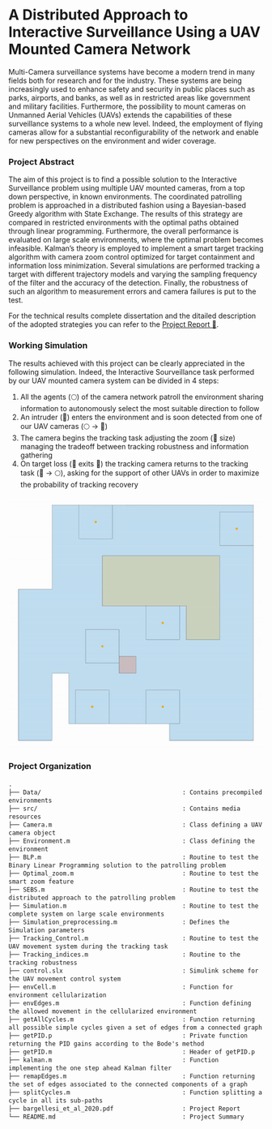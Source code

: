 # A Distributed Approach to Interactive Surveillance Using a UAV Mounted Camera Network

Multi-Camera surveillance systems have become a modern trend in many fields both for research and for the industry. These systems are being increasingly used to enhance safety and security in public places such as parks, airports, and banks, as well as in restricted areas like government and military facilities. Furthermore, the possibility to mount cameras on Unmanned Aerial Vehicles (UAVs) extends the capabilities of these surveillance systems to a whole new level. Indeed, the employment of flying cameras allow for a substantial reconfigurability of the network and enable for new perspectives on the environment and wider coverage.

### Project Abstract
The aim of this project is to find a possible solution to the Interactive Surveillance problem using multiple UAV mounted cameras, from a top down perspective, in known environments. The coordinated patrolling problem is approached in a distributed fashion using a Bayesian-based Greedy algorithm with State Exchange. The results of this strategy are compared in restricted environments with the optimal paths obtained through linear programming. Furthermore, the overall performance is evaluated on large scale environments, where the optimal problem becomes infeasible. Kalman’s theory is employed to implement a smart target tracking algorithm with camera zoom control optimized for target containment and information loss minimization. Several simulations are performed tracking a target with different trajectory models and varying the sampling frequency of the filter and the accuracy of the detection. Finally, the robustness of such an algorithm to measurement errors and camera failures is put to the test.

For the technical results complete dissertation and the ditailed description of the adopted strategies you can refer to the [Project Report :memo:](bargellesi_et_al_2020.pdf).

### Working Simulation
The results achieved with this project can be clearly appreciated in the following simulation. Indeed, the Interactive Sourveillance task performed by our UAV mounted camera system can be divided in 4 steps:
1. All the agents (:full_moon:) of the camera network patroll the environment sharing information to autonomously select the most suitable direction to follow
2. An intruder (:red_circle:) enters the environment and is soon detected from one of our UAV cameras (:full_moon: -> :large_blue_circle:)
3. The camera begins the tracking task adjusting the zoom (:black_square_button: size) managing the tradeoff between tracking robustness and information gathering
4. On target loss (:red_circle: exits :black_square_button:) the tracking camera returns to the tracking task (:large_blue_circle: -> :full_moon:), asking for the support of other UAVs in order to maximize the probability of tracking recovery

<p align="center">
  <img src="src/tracking.gif" width=500>
</p>

### Project Organization
```
.
├── Data/                                       : Contains precompiled environments
├── src/                                        : Contains media resources
├── Camera.m                                    : Class defining a UAV camera object
├── Environment.m                               : Class defining the environment
├── BLP.m                                       : Routine to test the Binary Linear Programming solution to the patrolling problem
├── Optimal_zoom.m                              : Routine to test the smart zoom feature
├── SEBS.m                                      : Routine to test the distributed approach to the patrolling problem
├── Simulation.m                                : Routine to test the complete system on large scale environments
├── Simulation_preprocessing.m                  : Defines the Simulation parameters
├── Tracking_Control.m                          : Routine to test the UAV movement system during the tracking task
├── Tracking_indices.m                          : Routine to the tracking robustness
├── control.slx                                 : Simulink scheme for the UAV movement control system
├── envCell.m                                   : Function for environment cellularization
├── envEdges.m                                  : Function defining the allowed movement in the cellularized environment
├── getAllCycles.m                              : Function returning all possible simple cycles given a set of edges from a connected graph
├── getPID.p                                    : Private function returning the PID gains according to the Bode's method
├── getPID.m                                    : Header of getPID.p
├── kalman.m                                    : Function implementing the one step ahead Kalman filter
├── remapEdges.m                                : Function returning the set of edges associated to the connected components of a graph
├── splitCycles.m                               : Function splitting a cycle in all its sub-paths
├── bargellesi_et_al_2020.pdf                   : Project Report
└── README.md                                   : Project Summary 
```
